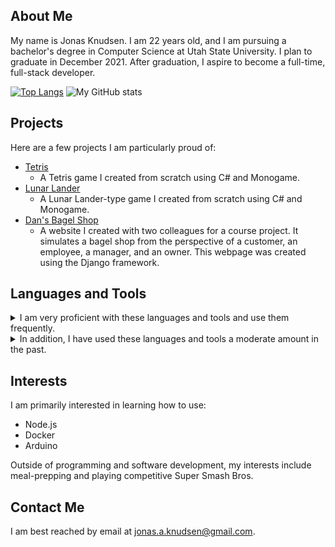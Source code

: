 ## About Me

My name is Jonas Knudsen. I am 22 years old, and I am pursuing a bachelor's degree in Computer Science at Utah State University. 
I plan to graduate in December 2021. After graduation, I aspire to become a full-time, full-stack developer.

[![Top Langs](https://github-readme-stats.vercel.app/api/top-langs/?username=jonasknudsen&layout=compact)](https://github.com/anuraghazra/github-readme-stats)
![My GitHub stats](https://github-readme-stats.vercel.app/api?username=jonasknudsen&hide_title=true&count_private=true&include_all_commits=true&hide_rank=true)

## Projects

Here are a few projects I am particularly proud of:

* [Tetris](https://github.com/jonasknudsen/cs5410/tree/main/FinalProject-Tetris)
  * A Tetris game I created from scratch using C# and Monogame.
* [Lunar Lander](https://github.com/jonasknudsen/cs5410/tree/main/Assn3-LunarLander)
  * A Lunar Lander-type game I created from scratch using C# and Monogame.
* [Dan's Bagel Shop](https://github.com/jonasknudsen/cs3450-7even)
  * A website I created with two colleagues for a course project. It simulates a bagel shop from the perspective of 
    a customer, an employee, a manager, and an owner. This webpage was created using the Django framework.

## Languages and Tools

<details> 
 <summary>
  I am very proficient with these languages and tools and use them frequently.
 </summary>
 <ul>
  <li> C# </li>
  <li> Java </li>
  <li> Android Studio </li>
  <li> Python </li>
  <li> HTML/CSS/JavaScript </li>
  <li> Ubuntu Server management using Bash and SSH </li>
  <li> Collaboration with other developers using Git and GitHub </li>
  <li> Developing using Windows, macOS, and Linux </li>
 </ul>
</details>

<details>
 <summary>
  In addition, I have used these languages and tools a moderate amount in the past.
 </summary>
 <ul>
  <li> Verilog </li>
  <li> C/C++ </li>
  <li> Kotlin </li>
  <li> Django </li>
  <li> D3.js </li>
  <li> Microsoft SQL Server </li>
 </ul>
</details>

## Interests

I am primarily interested in learning how to use:

* Node.js
* Docker
* Arduino

Outside of programming and software development, my interests include meal-prepping and playing competitive Super Smash Bros.

## Contact Me

I am best reached by email at jonas.a.knudsen@gmail.com.
